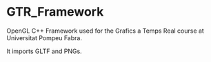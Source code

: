 # GTR_Framework
OpenGL C++ Framework used for the Grafics a Temps Real course at Universitat Pompeu Fabra.

It imports GLTF and PNGs.
